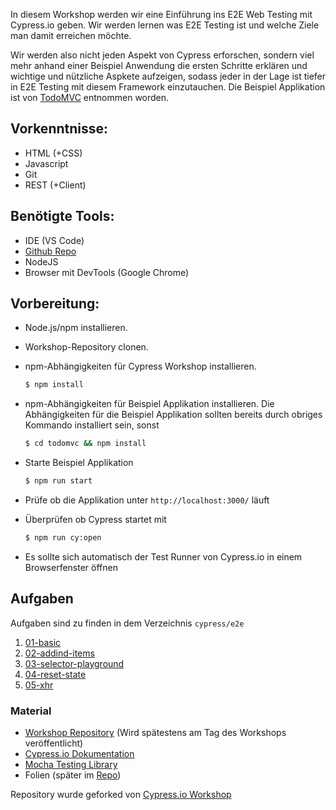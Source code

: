 In diesem Workshop werden wir eine Einführung ins E2E Web Testing mit Cypress.io geben. Wir werden lernen was E2E Testing ist und welche Ziele man damit erreichen möchte.

Wir werden also nicht jeden Aspekt von Cypress erforschen, sondern viel mehr anhand einer Beispiel Anwendung die ersten Schritte erklären und wichtige und nützliche Aspkete aufzeigen, sodass jeder in der Lage ist tiefer in E2E Testing mit diesem Framework einzutauchen. Die Beispiel Applikation ist von [TodoMVC](https://todomvc.com/) entnommen worden. 

## Vorkenntnisse:
- HTML (+CSS)
- Javascript
- Git
- REST (+Client)

## Benötigte Tools:
- IDE (VS Code)
- [Github Repo](https://github.com/MaxHam/testing-workshop-cypress)
- NodeJS
- Browser mit DevTools (Google Chrome)

## Vorbereitung:

- Node.js/npm installieren.
- Workshop-Repository clonen.
- npm-Abhängigkeiten für Cypress Workshop installieren.
  ```bash 
  $ npm install
  ``` 

- npm-Abhängigkeiten für Beispiel Applikation installieren.
  Die Abhängigkeiten für die Beispiel Applikation sollten bereits durch obriges Kommando installiert sein, sonst  
   ```bash
   $ cd todomvc && npm install
   ```

- Starte Beispiel Applikation
  ```bash
  $ npm run start
  ``` 
- Prüfe ob die Applikation unter `http://localhost:3000/` läuft

- Überprüfen ob Cypress startet mit
  ```bash 
  $ npm run cy:open
  ```
- Es sollte sich automatisch der Test Runner von Cypress.io in einem Browserfenster öffnen

## Aufgaben
Aufgaben sind zu finden in dem Verzeichnis `cypress/e2e`

01. [01-basic](cypress/e2e/01-basic)
02. [02-addind-items](cypress/e2e/02-adding-items)
03. [03-selector-playground](cypress/e2e/03-selector-playground)
04. [04-reset-state](cypress/e2e/04-reset-state)
05. [05-xhr](cypress/e2e/05-xhr)

 ### Material
- [Workshop Repository](https://github.com/MaxHam/testing-workshop-cypress) (Wird spätestens am Tag des Workshops veröffentlicht)
- [Cypress.io Dokumentation](https://docs.cypress.io/)
- [Mocha Testing Library](https://mochajs.org/api/)
- Folien (später im [Repo](https://github.com/MaxHam/testing-workshop-cypress))




Repository wurde geforked von [Cypress.io Workshop](https://github.com/cypress-io/testing-workshop-cypress)